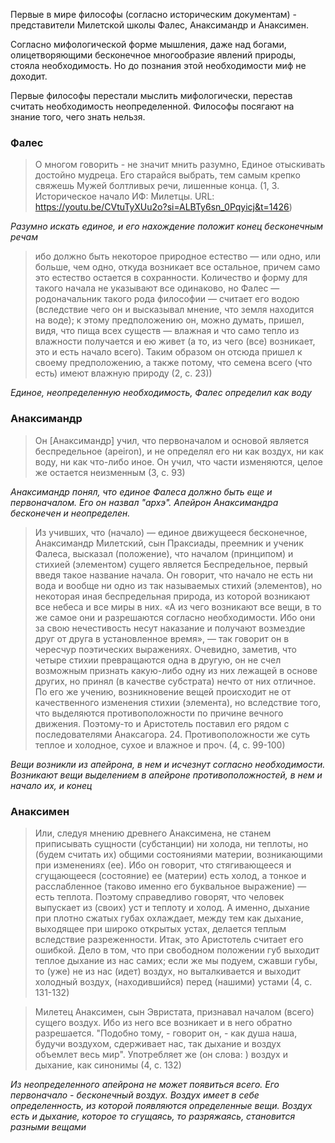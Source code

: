 Первые в мире философы (согласно историческим документам) - представители Милетской школы Фалес, Анаксимандр и Анаксимен.

Согласно мифологической форме мышления, даже над богами, олицетворяющими бесконечное многообразие явлений природы, стояла необходимость. Но до познания этой необходимости миф не доходит.

Первые философы перестали мыслить мифологически, перестав считать необходимость неопределенной. Философы посягают на знание того, чего знать нельзя.
### Фалес
>О многом говорить - не значит мнить разумно,
>Единое отыскивать достойно мудреца.
>Его старайся выбрать, тем самым крепко свяжешь
>Мужей болтливых речи, лишенные конца. 
										(1, 3. Историческое начало ИФ: Милетцы. URL: https://youtu.be/CVtuTyXUu2o?si=ALBTy6sn_0Pqyicj&t=1426)

*Разумно искать единое, и его нахождение положит конец бесконечным речам*

>ибо должно быть некоторое природное естество — или одно, или больше, чем одно, откуда возникает все остальное, причем само это естество остается в сохранности. Количество и форму для такого начала не указывают все одинаково, но Фалес — родоначальник такого рода философии — считает его водою (вследствие чего он и высказывал мнение, что земля находится на воде); к этому предположению он, можно думать, пришел, видя, что пища всех существ — влажная и что само тепло из влажности получается и ею живет (а то, из чего (все) возникает, это и есть начало всего). Таким образом он отсюда пришел к своему предположению, а также потому, что семена всего (что есть) имеют влажную природу (2, с. 23))

*Единое, неопределенную необходимость, Фалес определил как воду* 
### Анаксимандр

>Он [Анаксимандр] учил, что первоначалом и основой является беспредельное (apeiron), и не определял его ни как воздух, ни как воду, ни как что-либо иное. Он учил, что части изменяются, целое же остается неизменным (3, с. 93)

*Анаксимандр понял, что единое Фалеса должно быть еще и первоначалом. Его он назвал "архэ". Апейрон Анаксимандра бесконечен и неопределен.*

>Из учивших, что (начало) — единое движущееся бесконечное, Анаксимандр Милетский, сын Праксиады, преемник и ученик Фалеса, высказал (положение), что началом (принципом) и стихией (элементом) сущего является Беспредельное, первый введя такое название начала. Он говорит, что начало не есть ни вода и вообще ни одно из так называемых стихий (элементов), но некоторая иная беспредельная природа, из которой возникают все небеса и все миры в них. «А из чего возникают все вещи, в то же самое они и разрешаются согласно необходимости. Ибо они за свою нечестивость несут наказание и получают возмездие друг от друга в установленное время», — так говорит он в чересчур поэтических выражениях. Очевидно, заметив, что четыре стихии превращаются одна в другую, он не счел возможным признать какую-либо одну из них лежащей в основе других, но принял (в качестве субстрата) нечто от них отличное. По его же учению, возникновение вещей происходит не от качественного изменения стихии (элемента), но вследствие того, что выделяются противоположности по причине вечного движения. Поэтому-то и Аристотель поставил его рядом с последователями Анаксагора. 24. Противоположности же суть теплое и холодное, сухое и влажное и проч. (4, с. 99-100)

*Вещи возникли из апейрона, в нем и исчезнут согласно необходимости. Возникают вещи выделением в апейроне противоположностей, в нем и начало их, и конец*
### Анаксимен
>Или, следуя мнению древнего Анаксимена, не станем приписывать сущности (субстанции) ни холода, ни теплоты, но (будем считать их) общими состояниями материи, возникающими при изменениях (ее). Ибо он говорит, что стягивающееся и сгущающееся (состояние) ее (материи) есть холод, а тонкое и расслабленное (таково именно его буквальное выражение) — есть теплота. Поэтому справедливо говорят, что человек выпускает из (своих) уст и теплоту и холод. А именно, дыхание при плотно сжатых губах охлаждает, между тем как дыхание, выходящее при широко открытых устах, делается теплым вследствие разреженности. Итак, это Аристотель считает его ошибкой. Дело в том, что при свободном положении губ выходит теплое дыхание из нас самих; если же мы подуем, сжавши губы, то (уже) не из нас (идет) воздух, но выталкивается и выходит холодный воздух, (находившийся) перед (нашими) устами (4, с. 131-132)

>Милетец Анаксимен, сын Эвристата, признавал началом (всего) сущего воздух. Ибо из него все возникает и в него обратно разрешается. "Подобно тому, - говорит он, - как душа наша, будучи воздухом, сдерживает нас, так дыхание и воздух объемлет весь мир". Употребляет же (он слова: ) воздух и дыхание, как синонимы (4, с. 132)

*Из неопределенного апейрона не может появиться всего. Его первоначало - бесконечный воздух. Воздух имеет в себе определенность, из которой появляются определенные вещи. Воздух есть и дыхание, которое то сгущаясь, то разряжаясь, становится разными вещами*







